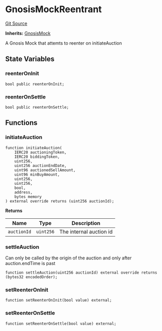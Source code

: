 # GnosisMockReentrant
[Git Source](https://github.com/larrythecucumber321/protocol/blob/3222eb21fbb20ddd3d3fa2233072dfa96ea3e340/contracts/plugins/mocks/GnosisMockReentrant.sol)

**Inherits:**
[GnosisMock](/src/contracts/plugins/mocks/GnosisMock.sol/contract.GnosisMock.md)

A Gnosis Mock that attemts to reenter on initiateAuction


## State Variables
### reenterOnInit

```solidity
bool public reenterOnInit;
```


### reenterOnSettle

```solidity
bool public reenterOnSettle;
```


## Functions
### initiateAuction


```solidity
function initiateAuction(
    IERC20 auctioningToken,
    IERC20 biddingToken,
    uint256,
    uint256 auctionEndDate,
    uint96 auctionedSellAmount,
    uint96 minBuyAmount,
    uint256,
    uint256,
    bool,
    address,
    bytes memory
) external override returns (uint256 auctionId);
```
**Returns**

|Name|Type|Description|
|----|----|-----------|
|`auctionId`|`uint256`|The internal auction id|


### settleAuction

Can only be called by the origin of the auction and only after auction.endTime is past


```solidity
function settleAuction(uint256 auctionId) external override returns (bytes32 encodedOrder);
```

### setReenterOnInit


```solidity
function setReenterOnInit(bool value) external;
```

### setReenterOnSettle


```solidity
function setReenterOnSettle(bool value) external;
```

